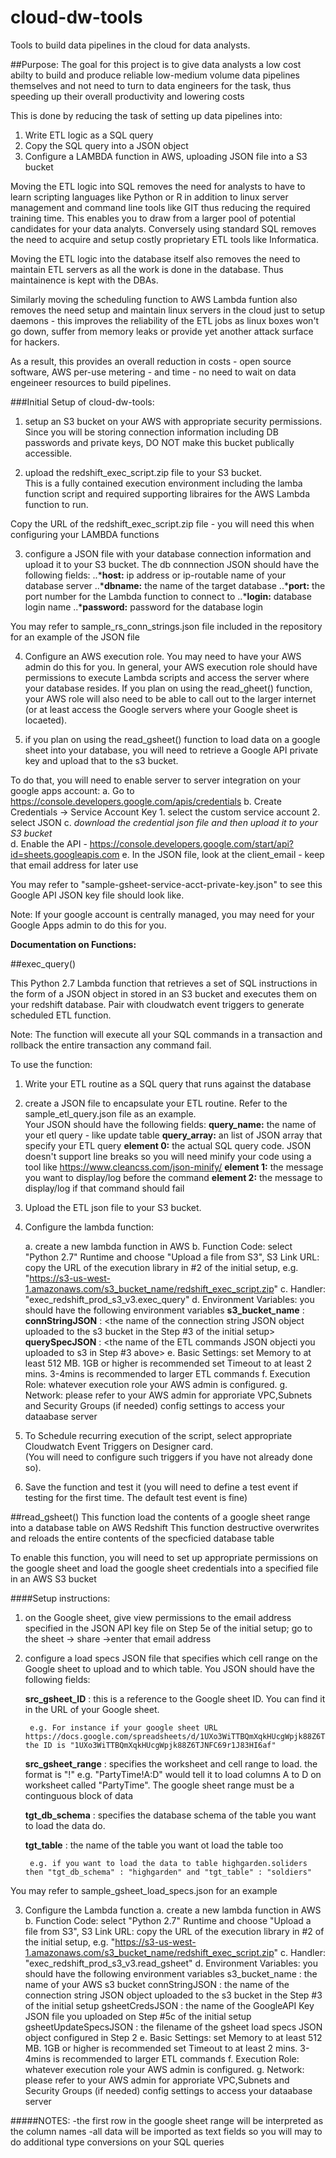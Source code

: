 # cloud-dw-tools
Tools to build data pipelines in the cloud for data analysts.

##Purpose:
The goal for this project is to give data analysts a low cost abilty to build and produce reliable low-medium volume data pipelines themselves and not need to turn to data engineers for the task, thus speeding up their overall productivity and lowering costs

This is done by reducing the task of setting up data pipelines into: 

1. Write ETL logic as a SQL query
2. Copy the SQL query into a JSON object
3. Configure a LAMBDA function in AWS, uploading JSON file into a S3 bucket

Moving the ETL logic into SQL removes the need for analysts to have to learn scripting languages like Python or R in addition to linux server management and command line tools like GIT thus reducing the required training time.  This enables you to draw from a larger pool of potential candidates for your data analyts.  Conversely using standard SQL removes the need to acquire and setup costly proprietary ETL tools like Informatica.

Moving the ETL logic into the database itself also removes the need to maintain ETL servers as all the work is done in the database.  Thus maintainence is kept with the DBAs.  

Similarly moving the scheduling function to AWS Lambda funtion also removes the need setup and maintain linux servers in the cloud just to setup daemons - this improves the reliability of the ETL jobs as linux boxes won't go down, suffer from memory leaks or provide yet another attack surface for hackers.

As a result, this provides an overall reduction in costs - open source software, AWS per-use metering - and time - no need to wait on data engeineer resources to build pipelines.



###Initial Setup of cloud-dw-tools:
1. setup an S3 bucket on your AWS with appropriate security permissions.  
 Since you will be storing connection information including DB passwords and private keys, DO NOT make this bucket publically accessible.

2. upload the redshift_exec_script.zip file to your S3 bucket.  
 This is a fully contained execution environment including the lamba function script and required supporting libraires for the AWS Lambda function to run.  

 Copy the URL of the redshift_exec_script.zip file - you will need this when configuring your LAMBDA functions

3. configure a JSON file with your database connection information and upload it to your S3 bucket.  The db connnection JSON should have the following fields:
	..***host:** ip address or ip-routable name of your database server
	..***dbname:** the name of the target database
	..***port:** the port number for the Lambda function to connect to
	..***login:** database login name
	..***password:** password for the database login

 You may refer to sample_rs_conn_strings.json file included in the repository for an example of the JSON file

4. Configure an AWS execution role.  You may need to have your AWS admin do this for you.
 In general, your AWS execution role should have permissions to execute Lambda scripts and access the server where your database resides.  If you plan on using the read_gheet() function, your AWS role will also need to be able to call out to the larger internet (or at least access the Google servers where your Google sheet is locaeted).


5. if you plan on using the read_gsheet() function to load data on a google sheet into your database, you will need to retrieve a Google API private key and upload that to the s3 bucket. 

To do that, you will need to enable server to server integration on your google apps account:
	a. Go to https://console.developers.google.com/apis/credentials
	b. Create Credentials -> Service Account Key
		1. select the custom service account
		2. select JSON
	c. *download the credential json file and then upload it to your S3 bucket*  
	d. Enable the API - https://console.developers.google.com/start/api?id=sheets.googleapis.com
	e. In the JSON file, look at the client_email - keep that email address for later use

You may refer to "sample-gsheet-service-acct-private-key.json" to see this Google API JSON key file should look like.

Note: If your google account is centrally managed, you may need for your Google Apps admin to do this for you.



**Documentation on Functions:**

##exec_query()

This Python 2.7 Lambda function that retrieves a set of SQL instructions in the form of a JSON object in stored in an S3 bucket
and executes them on your redshift database.  Pair with cloudwatch event triggers to generate scheduled ETL function.

Note: The function will execute all your SQL commands in a transaction and rollback the entire transaction any command fail.

To use the function: 
1. Write your ETL routine as a SQL query that runs against the database

2. create a JSON file to encapsulate your ETL routine.  Refer to the sample_etl_query.json file as an example.  
Your JSON should have the following fields:
	**query_name:**  the name of your etl query - like update table
	**query_array:** an list of JSON array that specify your ETL query
		**element 0:** the actual SQL query code.  JSON doesn't support line breaks so you will need minify your code using a tool like https://www.cleancss.com/json-minify/
		**element 1:** the message you want to display/log before the command 
		**element 2:** the message to display/log if that command should fail

3. Upload the ETL json file to your S3 bucket.

4. Configure the lambda function:

	a. create a new lambda function in AWS
	b. Function Code:  select "Python 2.7" Runtime and  choose "Upload a file from S3", S3 Link URL: copy the URL of the execution library in #2 of the initial setup, e.g. "https://s3-us-west-1.amazonaws.com/s3_bucket_name/redshift_exec_script.zip"
	c. Handler: "exec_redshift_prod_s3_v3.exec_query"
	d. Environment Variables:  you should have the following environment variables
		**s3_bucket_name** : <the name of your AWS s3 bucket>
		**connStringJSON** : <the name of the connection string JSON object uploaded to the s3 bucket in the Step #3 of the initial setup>
		**querySpecJSON** : <the name of the ETL commands JSON objecti you uploaded to s3 in Step #3 above>
	e. Basic Settings:
			set Memory to at least 512 MB.  1GB or higher is recommended
			set Timeout to at least 2 mins. 3-4mins is recommended to larger ETL commands
	f. Execution Role: whatever execution role your AWS admin is configured.
	g. Network: please refer to your AWS admin for approriate VPC,Subnets and Security Groups (if needed) config settings to access your dataabase server

5. To Schedule recurring execution of the script, select appropriate Cloudwatch Event Triggers on Designer card.  
 (You will need to configure such triggers if you have not already done so).
 
6. Save the function and test it 
 (you will need to define a test event if testing for the first time.  The default test event is fine)


##read_gsheet()
This function load the contents of a google sheet range into a database table on AWS Redshift
This function destructive overwrites and reloads the entire contents of the specficied database table

To enable this function, you will need to set up appropriate permissions on the google sheet and load the google sheet credentials into a specified file in an AWS S3 bucket

####Setup instructions:
1. on the Google sheet, give view permissions to the email address specified in the JSON API key file on Step 5e of the initial setup;
	go to the sheet -> share ->enter that email address

2. configure a load specs JSON file that specifies which cell range on the Google sheet to upload and to which table.  You JSON should have the following fields:

	**src_gsheet_ID** : this is a reference to the Google sheet ID.  You can find it in the URL of your Google sheet.  

		e.g. For instance if your google sheet URL https://docs.google.com/spreadsheets/d/1UXo3WiTTBQmXqkHUcgWpjk88Z6TJNFC69r1J83HI6af/  the ID is "1UXo3WiTTBQmXqkHUcgWpjk88Z6TJNFC69r1J83HI6af"

	**src_gsheet_range** : specifies the worksheet and cell range to load.  the format is "<sheetname>!<cellrange>"  e.g. "PartyTime!A:D" would tell it to load columns A to D on worksheet called "PartyTime".  The google sheet range must be a continguous block of data

	**tgt_db_schema** : specifies the database schema of the table you want to load the data do.

	**tgt_table** : the name of the table you want ot load the table too

		e.g. if you want to load the data to table highgarden.soliders then "tgt_db_schema" : "highgarden" and "tgt_table" : "soldiers"

 You may refer to sample_gsheet_load_specs.json for an example


3. Configure the Lambda function
	a. create a new lambda function in AWS
	b. Function Code:  select "Python 2.7" Runtime and  choose "Upload a file from S3", S3 Link URL: copy the URL of the execution library in #2 of the initial setup, e.g. "https://s3-us-west-1.amazonaws.com/s3_bucket_name/redshift_exec_script.zip"
	c. Handler: "exec_redshift_prod_s3_v3.read_gsheet"
	d. Environment Variables:  you should have the following environment variables
		s3_bucket_name : the name of your AWS s3 bucket
		connStringJSON : the name of the connection string JSON object uploaded to the s3 bucket in the Step #3 of the initial setup
		gsheetCredsJSON : the name of the GoogleAPI Key JSON file you uploaded on Step #5c of the initial setup
		gsheetUpdateSpecsJSON : the filename of the gsheet load specs JSON object configured in Step 2
	e. Basic Settings:
			set Memory to at least 512 MB.  1GB or higher is recommended
			set Timeout to at least 2 mins. 3-4mins is recommended to larger ETL commands
	f. Execution Role: whatever execution role your AWS admin is configured.
	g. Network: please refer to your AWS admin for approriate VPC,Subnets and Security Groups (if needed) config settings to access your dataabase server


#####NOTES:
-the first row in the google sheet range will be interpreted as the column names
-all data will be imported as text fields so you will may to do additional type conversions on your SQL queries


